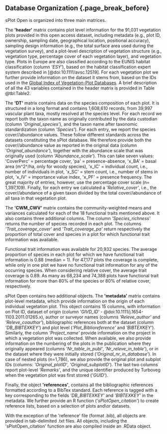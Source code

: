 ## Database Organization {.page_break_before}

sPlot Open is organized into three main matrices.  

The **'header'** matrix contains plot level information for the 91,031 vegetation plots provided in this open access dataset, including metadata (e.g., plot ID, ownership, sampling date, geographical location, positional accuracy), sampling design information (e.g., the total surface area used during the vegetation survey), and a plot-level description of vegetation structure (e.g., vegetation type, percentage cover of each vegetation layer), and vegetation type. 
Plots in Europe are also classified according to the EUNIS habitat classification (column *'ESY'*), based on the habitat classification expert system described in [@doi:10.1111/avsc.12519]. 
For each vegetation plot we further provide information on the dataset it stems from, based on the IDs used in the [Global Index of Vegetation-Plot Databases](http://www.givd.info). 
A brief description of all the 43 variables contained in the header matrix is provided in Table @tbl:Table2.  

The **'DT'** matrix contains data on the species composition of each plot. It is structured in a long format and contains 1,608,610 records, from 39,997 vascular plant taxa, mostly resolved at the species level. 
For each record we report both the taxon name as originally contributed by the data custodian (column *'Original_species'*), and the taxon name after taxonomic standardization (column *'Species'*). 
For each entry, we report the species cover//abundance values. These follow different standards across the datasets constituting the sPlot database. 
We therefore provide both the cover//abundance value as reported in the original data (column *'Original_abundance'*), together with the abundance scale that was originally used (column *'Abundance_scale'*). 
This can take seven values: 'CoverPerc' = percentage cover, 'pa' = presence-absence, 'x_BA' = basal area (m^2^/ha, only for woody species), 'x_IC' = individual count, i.e., number of individuals in plot, 'x_SC' = stem count, i.e., number of stems in plot, 'x_IV' = importance value index, 'x_PF' = presence frequency. The great majority of entries, however, use the percentage cover scale (n= 1,397,109). Finally, for each entry we calculated a *'Relative_cover'*, i.e., the cover//abundance of a given taxon divided by the total cover//abundance of all taxa in that vegetation plot.  

The **'CWM_CWV'** matrix contains the community-weighted means and variances calculated for each of the 18 functional traits mentioned above. It also contains three additional columns. The column *'Species_richness'* returns the number of species recorded in each plot. The columns *'Trait_coverage_cover'* and *'Trait_coverage_pa'* return respectively the proportion of total cover and species in a plot for which functional trait information was available.  

Functional trait information was available for 20,932 species. 
The average proportion of species in each plot for which we have functional trait information is 0.88 (median = 1). 
For 47,177 plots the coverage is complete, while only in one plot we have no functional trait information for any of the occurring species. 
When considering relative cover, the average trait coverage is 0.89. As many as 68,234 and 74,388 plots have functional trait information for more than 80% of the species or 80% of relative cover, respectively.

sPlot Open contains two additional objects. The **'metadata'** matrix contains plot-level metadata, which provide information on the origin of each individual vegetation plot. 
This object contains 15 columns, with information on Plot ID, dataset of origin (column *'GIVD_ID'* - @doi:10.1111/j.1654-1103.2011.01265.x), author or surveyor names (columns *'Releve_author'* and *'Releve_coauthor'*), bibliographic references both at the dataset (column *'DB_BIBTEXKEY'*) and plot level (*'Plot_Biblioreference'* and *'BIBTEXKEY'*). 
Similarly, the column *'Project_name'* provide information on the project in which a vegetation plot was collected.
When available, we also provide information on the numbering of the plots in the publication where they originally appeared (columns *'Nr_table_in_publ'*, *'Nr_releve_in_table'*), or in the dataset where they were initially stored (*'Original_nr_in_database'*). 
In case of nested plots (n=1,786), we also provide the original plot and subplot IDs (columns: *'Original_plotID'*, *'Original_subplotID'*). 
The last two columns report plot-level *'Remarks'*, and the unique identifier produced by Turboveg when the vegetation plot was first stored (*'GUID'*). 


Finally, the object **'references'**, contains all the bibliographic references formatted according to a BibTex standard. 
Each reference is tagged with a key corresponding to the fields *'DB_BIBTEXKEY'* and *'BIBTEXKEY'* in the metadata. 
We further provide an R function (*'sPlotOpen_citation'*) to create reference lists, based on a selection of plots and\\or datasets.

With the exception of the 'reference' file (format .bib), all objects are provided in tab-delimited .txt files. All objects, including the 'sPlotOpen_citation' function are also compiled inside an .RData object.
